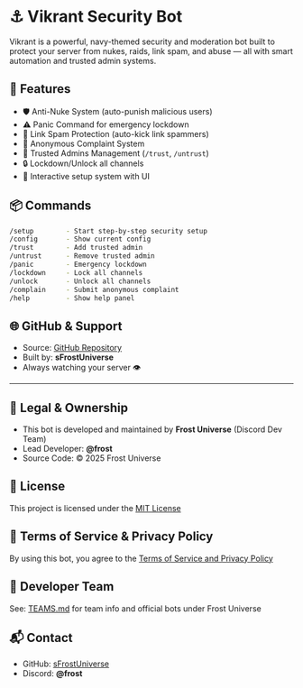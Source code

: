 # ⚓ Vikrant Security Bot

Vikrant is a powerful, navy-themed security and moderation bot built to protect your server from nukes, raids, link spam, and abuse — all with smart automation and trusted admin systems.

## 🚀 Features

- 🛡️ Anti-Nuke System (auto-punish malicious users)
- ⚠️ Panic Command for emergency lockdown
- 🔗 Link Spam Protection (auto-kick link spammers)
- 🧾 Anonymous Complaint System
- 🤝 Trusted Admins Management (`/trust`, `/untrust`)
- 🔒 Lockdown/Unlock all channels
- 📜 Interactive setup system with UI

## 📦 Commands

```bash
/setup        - Start step-by-step security setup
/config       - Show current config
/trust        - Add trusted admin
/untrust      - Remove trusted admin
/panic        - Emergency lockdown
/lockdown     - Lock all channels
/unlock       - Unlock all channels
/complain     - Submit anonymous complaint
/help         - Show help panel
```

## 🌐 GitHub & Support

- Source: [GitHub Repository](https://github.com/sFrostUniverse/Vikrant-bot)
- Built by: **sFrostUniverse**
- Always watching your server 👁

---

## 📑 Legal & Ownership

- This bot is developed and maintained by **Frost Universe** (Discord Dev Team)
- Lead Developer: **@frost**
- Source Code: © 2025 Frost Universe

## 📄 License

This project is licensed under the [MIT License](./LICENSE)

## 📜 Terms of Service & Privacy Policy

By using this bot, you agree to the [Terms of Service and Privacy Policy](./TERMS.md)

## 👥 Developer Team

See: [TEAMS.md](./TEAMS.md) for team info and official bots under Frost Universe

## 📬 Contact

- GitHub: [sFrostUniverse](https://github.com/sFrostUniverse)
- Discord: **@frost**


